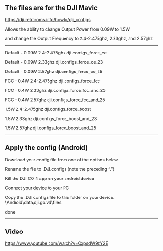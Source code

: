 ## The files are for the DJI Mavic

https://dji.retroroms.info/howto/dji_configs

Allows the ability to change Output Power from 0.09W to 1.5W

and change the Output Frequency to 2.4-2.475ghz, 2.33ghz, and 2.57ghz

---

Default - 0.09W	2.4-2.475ghz	dji.configs_force_ce

Default - 0.09W	2.33ghz	dji.configs_force_ce_23

Default - 0.09W	2.57ghz	dji.configs_force_ce_25

FCC - 0.4W	2.4-2.475ghz	dji.configs_force_fcc

FCC - 0.4W	2.33ghz	dji.configs_force_fcc_and_23

FCC - 0.4W	2.57ghz	dji.configs_force_fcc_and_25

1.5W	2.4-2.475ghz	dji.configs_force_boost

1.5W	2.33ghz	dji.configs_force_boost_and_23

1.5W	2.57ghz	dji.configs_force_boost_and_25

---
## Apply the config (Android)

Download your config file from one of the options below

Rename the file to .DJI.configs (note the preceding “.”)

Kill the DJI GO 4 app on your android device

Connect your device to your PC

Copy the .DJI.configs file to this folder on your device: \Android\data\dji.go.v4\files

done

---

## Video

https://www.youtube.com/watch?v=OxpsdW9zY2E